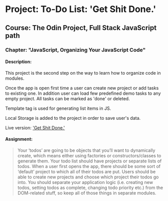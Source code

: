 # Project: To-Do List: 'Get Shit Done.'

## Course: The Odin Project, Full Stack JavaScript path

### Chapter: "JavaScript, Organizing Your JavaScript Code"

#### Description:

This project is the second step on the way to learn how to organize code in modules.

Once the app is open first time a user can create new project or add tasks to existing one. In addition user can load few predefined demo tasks to any empty project. All tasks can be marked as 'done' or deleted.

Template tag is used for generating list items in JS.

Local Storage is added to the project in order to save user's data.

Live version: ['Get Shit Done.'](https://irynamatsiuk.github.io/live/todolist_live/template.html)

#### Assignment:

> Your ‘todos’ are going to be objects that you’ll want to dynamically create, which means either using factories or constructors/classes to generate them.
> Your todo list should have projects or separate lists of todos. When a user first opens the app, there should be some sort of ‘default’ project to which all of their todos are put. Users should be able to create new projects and choose which project their todos go into.
> You should separate your application logic (i.e. creating new todos, setting todos as complete, changing todo priority etc.) from the DOM-related stuff, so keep all of those things in separate modules.
